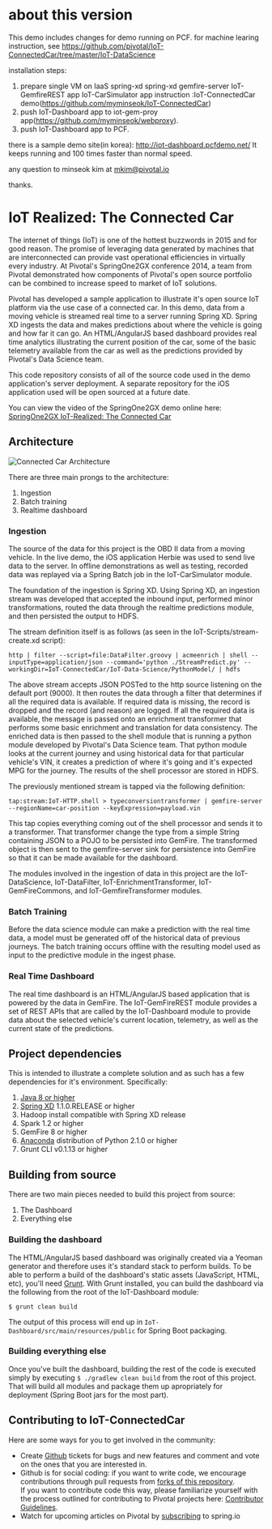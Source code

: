 # about this version
This demo includes changes for demo running on PCF.
for machine learing instruction, see https://github.com/pivotal/IoT-ConnectedCar/tree/master/IoT-DataScience

installation steps:
1) prepare single VM on IaaS
   spring-xd
   spring-xd gemfire-server
   IoT-GemfireREST app
   IoT-CarSimulator app
   instruction :IoT-ConnectedCar demo(https://github.com/myminseok/IoT-ConnectedCar)
2) push IoT-Dashboard app to iot-gem-proy app(https://github.com/myminseok/webproxy).
3) push IoT-Dashboard app to PCF.

there is a sample demo site(in korea): http://iot-dashboard.pcfdemo.net/
It keeps running and 100 times faster than normal speed.

any question to minseok kim at mkim@pivotal.io

thanks.



# IoT Realized: The Connected Car
The internet of things (IoT) is one of the hottest buzzwords in 2015 and for good 
reason. The promise of leveraging data generated by machines that are interconnected can 
provide vast operational efficiencies in virtually every industry. At Pivotal's 
SpringOne2GX conference 2014, a team from Pivotal demonstrated how components of Pivotal's 
open source portfolio can be combined to increase speed to market of IoT solutions.

Pivotal has developed a sample application to illustrate it's open source IoT platform 
via the use case of a connected car.  In this demo, data from a moving vehicle is streamed
real time to a server running Spring XD.  Spring XD ingests the data and makes predictions
about where the vehicle is going and how far it can go.  An HTML/AngularJS based dashboard
provides real time analytics illustrating the current position of the car, some of the 
basic telemetry available from the car as well as the predictions provided by Pivotal's 
Data Science team.

This code repository consists of all of the source code used in the demo application's 
server deployment.  A separate repository for the iOS application used will be open 
sourced at a future date.

You can view the video of the SpringOne2GX demo online here: 
[SpringOne2GX IoT-Realized: The Connected Car](https://www.youtube.com/watch?v=cejQ46IQpUI)

## Architecture

![Connected Car Architecture](/src/main/resources/images/ConnectedCarArchitecture.jpg)

There are three main prongs to the architecture:

1. Ingestion
2. Batch training
3. Realtime dashboard

### Ingestion
The source of the data for this project is the OBD II data from a moving vehicle.  In the 
live demo, the iOS application Herbie was used to send live data to the server.  In 
offline demonstrations as well as testing, recorded data was replayed via a Spring Batch 
job in the IoT-CarSimulator module.

The foundation of the ingestion is Spring XD.  Using Spring XD, an ingestion stream was 
developed that accepted the inbound input, performed minor transformations, routed the 
data through the realtime predictions module, and then persisted the output to HDFS.

The stream definition itself is as follows (as seen in the IoT-Scripts/stream-create.xd 
script):

```
http | filter --script=file:DataFilter.groovy | acmeenrich | shell --inputType=application/json --command='python ./StreamPredict.py' --workingDir=IoT-ConnectedCar/IoT-Data-Science/PythonModel/ | hdfs
```

The above stream accepts JSON POSTed to the http source listening on the default port 
(9000).  It then routes the data through a filter that determines if all the required data
is available.  If required data is missing, the record is dropped and the record (and 
reason) are logged.  If all the required data is available, the message is passed onto an
enrichment transformer that performs some basic enrichment and translation for data 
consistency.  The enriched data is then passed to the shell module that is running a 
python module developed by Pivotal's Data Science team.  That python module looks at the 
current journey and using historical data for that particular vehicle's VIN, it creates a
prediction of where it's going and it's expected MPG for the journey.  The results of the 
shell processor are stored in HDFS.

The previously mentioned stream is tapped via the following definition:

```
tap:stream:IoT-HTTP.shell > typeconversiontransformer | gemfire-server --regionName=car-position --keyExpression=payload.vin
```

This tap copies everything coming out of the shell processor and sends it to a transformer.
That transformer change the type from a simple String containing JSON to a POJO to be 
persisted into GemFire.  The transformed object is then sent to the gemfire-server sink
for persistence into GemFire so that it can be made available for the dashboard.

The modules involved in the ingestion of data in this project are the IoT-DataScience, 
IoT-DataFilter, IoT-EnrichmentTransformer, IoT-GemFireCommons, and IoT-GemfireTransformer 
modules.

### Batch Training
Before the data science module can make a prediction with the real time data, a model must
be generated off of the historical data of previous journeys.  The batch training occurs 
offline with the resulting model used as input to the predictive module in the ingest 
phase.

### Real Time Dashboard
The real time dashboard is an HTML/AngularJS based application that is powered by the data
in GemFire.  The IoT-GemFireREST module provides a set of REST APIs that are called by the
IoT-Dashboard module to provide data about the selected vehicle's current location, 
telemetry, as well as the current state of the predictions.

## Project dependencies
This is intended to illustrate a complete solution and as such has a few dependencies for
it's environment.  Specifically:

1. [Java 8 or higher](http://www.oracle.com/technetwork/java/javase/downloads/index.html)
2. [Spring XD](https://spring.io/projects/spring-xd) 1.1.0.RELEASE or higher
3. Hadoop install compatible with Spring XD release
4. Spark 1.2 or higher
5. GemFire 8 or higher
6. [Anaconda](http://continuum.io/downloads) distribution of Python 2.1.0 or higher
7. Grunt CLI v0.1.13 or higher

## Building from source
There are two main pieces needed to build this project from source:

1. The Dashboard
2. Everything else

### Building the dashboard
The HTML/AngularJS based dashboard was originally created via a Yeoman generator and 
therefore uses it's standard stack to perform builds.  To be able to perform a build of 
the dashboard's static assets (JavaScript, HTML, etc), you'll need 
[Grunt](http://gruntjs.com/).  With Grunt installed, you can build the dashboard via the 
following from the root of the IoT-Dashboard module:

```
$ grunt clean build
```

The output of this process will end up in `IoT-Dashboard/src/main/resources/public` for 
Spring Boot packaging.

### Building everything else
Once you've built the dashboard, building the rest of the code is executed simply by 
executing `$ ./gradlew clean build` from the root of this project.  That will build all
 modules and package them up apropriately for deployment (Spring Boot jars for the most 
 part).

## Contributing to IoT-ConnectedCar

Here are some ways for you to get involved in the community:

* Create [Github](https://github.com/Pivotal-Field-Engineering/IoT-ConnectedCar/issues) 
tickets for bugs and new features and comment and vote on the ones that you are interested 
in.
* Github is for social coding: if you want to write code, we encourage contributions 
through pull requests from [forks of this repository](http://help.github.com/forking/).  
If you want to contribute code this way, please familiarize yourself with the process 
outlined for contributing to Pivotal projects here: 
[Contributor Guidelines](https://github.com/Pivotal-Field-Engineering/IoT-ConnectedCar/blob/master/CONTRIBUTING.md).
* Watch for upcoming articles on Pivotal by 
[subscribing](http://blog.pivotal.io/feed) to spring.io


